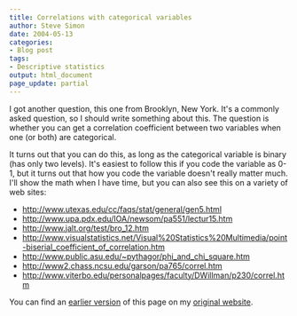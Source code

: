 ```yaml
---
title: Correlations with categorical variables
author: Steve Simon
date: 2004-05-13
categories:
- Blog post
tags:
- Descriptive statistics
output: html_document
page_update: partial
---
```

I got another question, this one from Brooklyn, New York. It's a
commonly asked question, so I should write something about this. The
question is whether you can get a correlation coefficient between two
variables when one (or both) are categorical.

It turns out that you can do this, as long as the categorical variable
is binary (has only two levels). It's easiest to follow this if you
code the variable as 0-1, but it turns out that how you code the
variable doesn't really matter much. I'll show the math when I have
time, but you can also see this on a variety of web sites:

-   <http://www.utexas.edu/cc/faqs/stat/general/gen5.html>
-   <http://www.upa.pdx.edu/IOA/newsom/pa551/lectur15.htm>
-   <http://www.jalt.org/test/bro_12.htm>
-   <http://www.visualstatistics.net/Visual%20Statistics%20Multimedia/point-biserial_coefficient_of_correlation.htm>
-   <http://www.public.asu.edu/~pythagor/phi_and_chi_square.htm>
-   <http://www2.chass.ncsu.edu/garson/pa765/correl.htm>
-   <http://www.viterbo.edu/personalpages/faculty/DWillman/p230/correl.htm>

You can find an [earlier version](http://www.pmean.com/04/correlations.html) of this page on my [original website](http://www.pmean.com/original_site.html).
